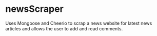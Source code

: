 # newsScraper
Uses Mongoose and Cheerio to scrap a news website for latest news articles and allows the user to add and read comments.
